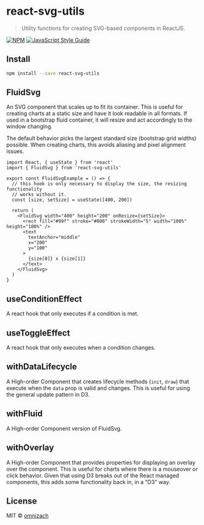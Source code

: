# react-svg-utils

> Utility functions for creating SVG-based components in ReactJS.

[![NPM](https://img.shields.io/npm/v/react-svg-utils.svg)](https://www.npmjs.com/package/react-svg-utils) [![JavaScript Style Guide](https://img.shields.io/badge/code_style-standard-brightgreen.svg)](https://standardjs.com)

## Install

```bash
npm install --save react-svg-utils
```

## FluidSvg

An SVG component that scales up to fit its container. This is useful for creating charts at a
static size and have it look readable in all formats. If used in a bootstrap fluid container,
it will resize and act accordingly to the window changing.

The default behavior picks the largest standard size (bootstrap grid widths) possible. When
creating charts, this avoids aliasing and pixel alignment issues.

```tsx
import React, { useState } from 'react'
import { FluidSvg } from 'react-svg-utils'

export const FluidSvgExample = () => {
  // this hook is only necessary to display the size, the resizing functionality
  // works without it.
  const [size, setSize] = useState([400, 200])

  return (
    <FluidSvg width="400" height="200" onResize={setSize}>
      <rect fill="#99f" stroke="#000" strokeWidth="5" width="100%" height="100%" />
      <text 
        textAnchor="middle" 
        x="200" 
        y="100"
      >
        {size[0]} x {size[1]}
      </text>
    </FluidSvg>
  )
}
```

## useConditionEffect

A react hook that only executes if a condition is met.

## useToggleEffect

A react hook that only executes when a condition changes.

## withDataLifecycle

A High-order Component that creates lifecycle methods (`init`, `draw`) that execute
when the `data` prop is valid and changes. This is useful for using the general update
pattern in D3.

## withFluid

A High-order Component version of FluidSvg.

## withOverlay

A High-order Component that provides properties for displaying an overlay over the component.
This is useful for charts where there is a mouseover or click behavior. Given that using D3
breaks out of the React managed components, this adds some functionality back in, in a "D3" way.

## License

MIT © [omnizach](https://github.com/omnizach)

